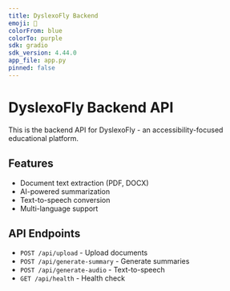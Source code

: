 ```yaml
---
title: DyslexoFly Backend
emoji: 🚀
colorFrom: blue
colorTo: purple
sdk: gradio
sdk_version: 4.44.0
app_file: app.py
pinned: false
---
```


# DyslexoFly Backend API

This is the backend API for DyslexoFly - an accessibility-focused educational platform.

## Features
- Document text extraction (PDF, DOCX)
- AI-powered summarization
- Text-to-speech conversion
- Multi-language support

## API Endpoints
- `POST /api/upload` - Upload documents
- `POST /api/generate-summary` - Generate summaries
- `POST /api/generate-audio` - Text-to-speech
- `GET /api/health` - Health check